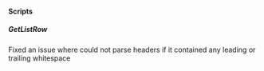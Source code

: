 
#### Scripts

##### GetListRow
Fixed an issue where could not parse headers if it contained any leading or trailing whitespace